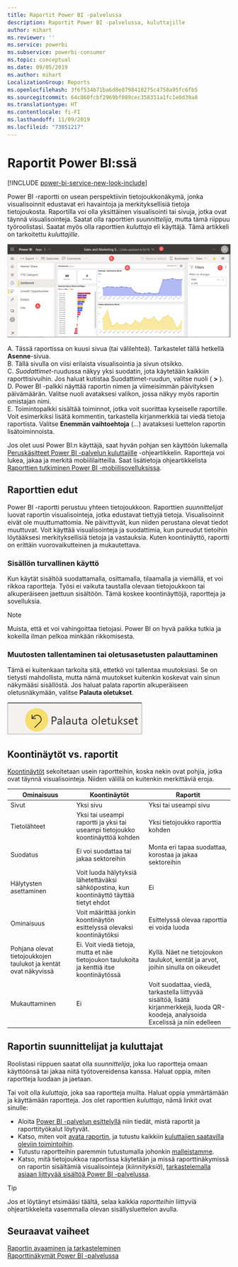 ```yaml
---
title: Raportit Power BI -palvelussa
description: Raportit Power BI -palvelussa, kuluttajille
author: mihart
ms.reviewer: ''
ms.service: powerbi
ms.subservice: powerbi-consumer
ms.topic: conceptual
ms.date: 09/05/2019
ms.author: mihart
LocalizationGroup: Reports
ms.openlocfilehash: 3f6f534b71ba6d8e8798418275c4758a95fc6fb5
ms.sourcegitcommit: 64c860fcbf2969bf089cec358331a1fc1e0d39a8
ms.translationtype: HT
ms.contentlocale: fi-FI
ms.lasthandoff: 11/09/2019
ms.locfileid: "73851217"
---
```

# <a name="reports-in-power-bi"></a>Raportit Power BI:ssä

[!INCLUDE [power-bi-service-new-look-include](../includes/power-bi-service-new-look-include.md)]

Power BI -raportti on usean perspektiivin tietojoukkonäkymä, jonka visualisoinnit edustavat eri havaintoja ja merkityksellisiä tietoja tietojoukosta.  Raportilla voi olla yksittäinen visualisointi tai sivuja, jotka ovat täynnä visualisointeja. Saatat olla raporttien *suunnittelija*, mutta tämä riippuu työroolistasi. Saatat myös olla raporttien *kuluttaja* eli käyttäjä. Tämä artikkeli on tarkoitettu *kuluttajille*.

![Näyttökuvassa on raporttisivu.](./media/end-user-reports/power-bi-report.png)

A. Tässä raportissa on kuusi sivua (tai välilehteä). Tarkastelet tällä hetkellä **Asenne**-sivua.    
B. Tällä sivulla on viisi erilaista visualisointia ja sivun otsikko.    
C. *Suodattimet*-ruudussa näkyy yksi suodatin, jota käytetään kaikkiin raporttisivuihin. Jos haluat kutistaa Suodattimet-ruudun, valitse nuoli ( **>** ).    
D. Power BI -palkki näyttää raportin nimen ja viimeisimmän päivityksen päivämäärän. Valitse nuoli avataksesi valikon, jossa näkyy myös raportin omistajan nimi.    
E. Toimintopalkki sisältää toiminnot, jotka voit suorittaa kyseiselle raportille.  Voit esimerkiksi lisätä kommentin, tarkastella kirjanmerkkiä tai viedä tietoja raportista.  Valitse **Enemmän vaihtoehtoja** (...) avataksesi luettelon raportin lisätoiminnoista.    

Jos olet uusi Power BI:n käyttäjä, saat hyvän pohjan sen käyttöön lukemalla [Peruskäsitteet Power BI -palvelun kuluttajille](end-user-basic-concepts.md) -ohjeartikkelin. Raportteja voi lukea, jakaa ja merkitä mobiililaitteilla. Saat lisätietoja ohjeartikkelista [Raporttien tutkiminen Power BI -mobiilisovelluksissa](mobile/mobile-reports-in-the-mobile-apps.md).

## <a name="advantages-of-reports"></a>Raporttien edut

Power BI -raportti perustuu yhteen tietojoukkoon. Raporttien *suunnittelijat* luovat raportin visualisointeja, jotka edustavat tiettyjä tietoja. Visualisoinnit eivät ole muuttumattomia.  Ne päivittyvät, kun niiden perustana olevat tiedot muuttuvat. Voit käyttää visualisointeja ja suodattimia, kun pureudut tietoihin löytääksesi merkityksellisiä tietoja ja vastauksia. Kuten koontinäyttö, raportti on erittäin vuorovaikutteinen ja mukautettava.

### <a name="safely-interact-with-content"></a>Sisällön turvallinen käyttö

Kun käytät sisältöä suodattamalla, osittamalla, tilaamalla ja viemällä, et voi rikkoa raportteja. Työsi ei vaikuta taustalla olevaan tietojoukkoon tai alkuperäiseen jaettuun sisältöön. Tämä koskee koontinäyttöjä, raportteja ja sovelluksia.

> [!NOTE]
> Muista, että et voi vahingoittaa tietojasi. Power BI on hyvä paikka tutkia ja kokeilla ilman pelkoa minkään rikkomisesta.

### <a name="save-your-changes-or-revert-to-the-default-settings"></a>Muutosten tallentaminen tai oletusasetusten palauttaminen

Tämä ei kuitenkaan tarkoita sitä, ettetkö voi tallentaa muutoksiasi. Se on tietysti mahdollista, mutta nämä muutokset kuitenkin koskevat vain sinun näkymääsi sisällöstä. Jos haluat palata raportin alkuperäiseen oletusnäkymään, valitse **Palauta oletukset**.

![Näyttökuva Palauta oletusasetukseen -kuvakkeesta.](./media/end-user-reports/power-bi-reset.png)

## <a name="dashboards-versus-reports"></a>Koontinäytöt vs. raportit

[Koontinäytöt](end-user-dashboards.md) sekoitetaan usein raportteihin, koska nekin ovat pohjia, jotka ovat täynnä visualisointeja. Niiden välillä on kuitenkin merkittäviä eroja.  

| **Ominaisuus** | **Koontinäytöt** | **Raportit** |
| --- | --- | --- |
| Sivut |Yksi sivu |Yksi tai useampi sivu |
| Tietolähteet |Yksi tai useampi raportti ja yksi tai useampi tietojoukko koontinäyttöä kohden |Yksi tietojoukko raporttia kohden |
| Suodatus |Ei voi suodattaa tai jakaa sektoreihin |Monta eri tapaa suodattaa, korostaa ja jakaa sektoreihin |
| Hälytysten asettaminen |Voit luoda hälytyksiä lähetettäväksi sähköpostina, kun koontinäyttö täyttää tietyt ehdot |Ei |
| Ominaisuus |Voit määrittää jonkin koontinäytön esittelyssä olevaksi koontinäytöksi |Esittelyssä olevaa raporttia ei voida luoda |
| Pohjana olevat tietojoukkojen taulukot ja kentät ovat näkyvissä |Ei. Voit viedä tietoja, mutta et näe tietojoukon taulukoita ja kenttiä itse koontinäytössä |Kyllä. Näet ne tietojoukon taulukot, kentät ja arvot, joihin sinulla on oikeudet |
| Mukauttaminen |Ei  |Voit suodattaa, viedä, tarkastella liittyvää sisältöä, lisätä kirjanmerkkejä, luoda QR-koodeja, analysoida Excelissä ja niin edelleen |

<!--| Available in Power BI Desktop |No |Yes, can create and view reports in Desktop |
| Pinning |Can pin existing visuals (tiles) only from current dashboard to your other dashboards |Can pin visuals (as tiles) to any of your dashboards. Can pin entire report pages to any of your dashboards. | -->

## <a name="report-designers-and-report-consumers"></a>Raportin suunnittelijat ja kuluttajat

Roolistasi riippuen saatat olla *suunnittelija*, joka luo raportteja omaan käyttöönsä tai jakaa niitä työtovereidensa kanssa. Haluat oppia, miten raportteja luodaan ja jaetaan.

Tai voit olla *kuluttaja*, joka saa raportteja muilta. Haluat oppia ymmärtämään ja käyttämään raportteja. Jos olet raporttien *kuluttaja*, nämä linkit ovat sinulle:

* Aloita [Power BI -palvelun esittelyllä](end-user-basic-concepts.md) niin tiedät, mistä raportit ja raporttityökalut löytyvät.
* Katso, miten voit [avata raportin](end-user-report-open.md), ja tutustu kaikkiin [kuluttajien saatavilla oleviin toimintoihin](end-user-reading-view.md).
* Tutustu raportteihin paremmin tutustumalla johonkin [malleistamme](../sample-tutorial-connect-to-the-samples.md).  
* Katso, mitä tietojoukkoa raportissa käytetään ja missä raporttinäkymissä on raportin sisältämiä visualisointeja (*kiinnityksiä*), [tarkastelemalla asiaan liittyvää sisältöä Power BI -palvelussa](end-user-related.md).

> [!TIP]
> Jos et löytänyt etsimääsi täältä, selaa kaikkia *raportteihin* liittyviä ohjeartikkeleita vasemmalla olevan sisällysluettelon avulla.

## <a name="next-steps"></a>Seuraavat vaiheet

[Raportin avaaminen ja tarkasteleminen](end-user-report-open.md)    
[Raporttinäkymät Power BI -palvelussa](end-user-dashboards.md)